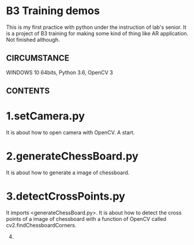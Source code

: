 # B3 Training demos


This is my first practice with python under the instruction of lab's senior.
It is a project of B3 training for making some kind of thing like AR application.
Not finished although.

## CIRCUMSTANCE
  WINDOWS 10 64bits, Python 3.6, OpenCV 3

## CONTENTS

# 1.setCamera.py
  
  It is about how to open camera with OpenCV. A start.

# 2.generateChessBoard.py

  It is about how to generate a image of chessboard.
  
# 3.detectCrossPoints.py

  It imports <generateChessBoard.py>.
  It is about how to detect the cross points of a image of chessboard with a function of
  OpenCV called cv2.findChessboardCorners.
  
4.

